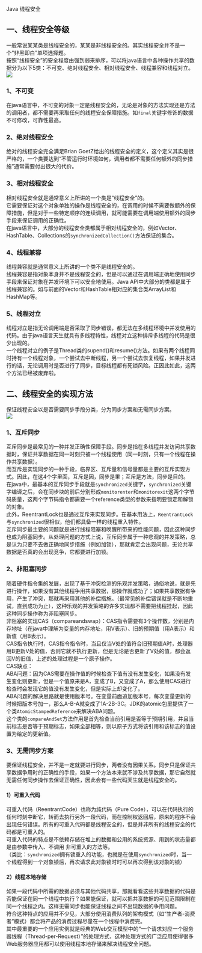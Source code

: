 Java 线程安全
<a name="tIxRC"></a>
## 一、线程安全等级
一般常说某某类是线程安全的，某某是非线程安全的。其实线程安全并不是一个“非黑即白”单项选择题。<br />按照“线程安全”的安全程度由强到弱来排序，可以将java语言中各种操作共享的数据分为以下5类：不可变、绝对线程安全、相对线程安全、线程兼容和线程对立。<br />![](https://cdn.nlark.com/yuque/0/2022/webp/396745/1642725231841-51873e35-c504-41cf-956d-caea0478f42a.webp#clientId=u764f2afd-4332-4&from=paste&id=ubc6a8c93&originHeight=387&originWidth=577&originalType=url&ratio=1&rotation=0&showTitle=false&status=done&style=none&taskId=u25717beb-e1f0-4c07-9326-c0cb96baf59&title=)
<a name="PLy5L"></a>
### 1、不可变
在java语言中，不可变的对象一定是线程安全的，无论是对象的方法实现还是方法的调用者，都不需要再采取任何的线程安全保障措施。如`final`关键字修饰的数据不可修改，可靠性最高。
<a name="f2Fkw"></a>
### 2、绝对线程安全
绝对的线程安全完全满足Brian GoetZ给出的线程安全的定义，这个定义其实是很严格的，一个类要达到“不管运行时环境如何，调用者都不需要任何额外的同步措施”通常需要付出很大的代价。
<a name="jBy4Z"></a>
### 3、相对线程安全
相对线程安全就是通常意义上所讲的一个类是“线程安全”的。<br />它需要保证对这个对象单独的操作是线程安全的，在调用的时候不需要做额外的保障措施，但是对于一些特定顺序的连续调用，就可能需要在调用端使用额外的同步手段来保证调用的正确性。<br />在java语言中，大部分的线程安全类都属于相对线程安全的，例如Vector、HashTable、Collections的`synchronizedCollection()`方法保证的集合。
<a name="BSIKg"></a>
### 4、线程兼容
线程兼容就是通常意义上所讲的一个类不是线程安全的。<br />线程兼容是指对象本身并不是线程安全的，但是可以通过在调用端正确地使用同步手段来保证对象在并发环境下可以安全地使用。Java API中大部分的类都是属于线程兼容的。如与前面的Vector和HashTable相对应的集合类ArrayList和HashMap等。
<a name="OUKAS"></a>
### 5、线程对立
线程对立是指无论调用端是否采取了同步错误，都无法在多线程环境中并发使用的代码。由于java语言天生就具有多线程特性，线程对立这种排斥多线程的代码是很少出现的。<br />一个线程对立的例子是Thread类的supend()和resume()方法。如果有两个线程同时持有一个线程对象，一个尝试去中断线程，另一个尝试去恢复线程，如果并发进行的话，无论调用时是否进行了同步，目标线程都有死锁风险。正因此如此，这两个方法已经被废弃啦。
<a name="lWALp"></a>
## 二、线程安全的实现方法
保证线程安全以是否需要同步手段分类，分为同步方案和无需同步方案。<br />![](https://cdn.nlark.com/yuque/0/2022/webp/396745/1642725231918-f377e604-9545-4476-8d88-13b170ad4559.webp#clientId=u764f2afd-4332-4&from=paste&id=ubed7f41d&originHeight=272&originWidth=628&originalType=url&ratio=1&rotation=0&showTitle=false&status=done&style=none&taskId=u9d52132f-779a-4efe-9227-dd2c768b48b&title=)
<a name="w0Zj5"></a>
### 1、互斥同步
互斥同步是最常见的一种并发正确性保障手段。同步是指在多线程并发访问共享数据时，保证共享数据在同一时刻只被一个线程使用（同一时刻，只有一个线程在操作共享数据）。<br />而互斥是实现同步的一种手段，临界区、互斥量和信号量都是主要的互斥实现方式。因此，在这4个字里面，互斥是因，同步是果；互斥是方法，同步是目的。<br />在java中，最基本的互斥同步手段就是`synchronized`关键字，`synchronized`关键字编译之后，会在同步块的前后分别形成`monitorenter`和`monitorexit`这两个字节码质量，这两个字节码指令都需要一个reference类型的参数来指明要锁定和解锁的对象。<br />此外，ReentrantLock也是通过互斥来实现同步。在基本用法上，`ReentrantLock`与`synchronized`很相似，他们都具备一样的线程重入特性。<br />互斥同步最主要的问题就是进行线程阻塞和唤醒所带来的性能问题，因此这种同步也成为阻塞同步。从处理问题的方式上说，互斥同步属于一种悲观的并发策略，总是认为只要不去做正确地同步措施（例如加锁），那就肯定会出现问题，无论共享数据是否真的会出现竞争，它都要进行加锁。
<a name="EmLS5"></a>
### 2、非阻塞同步
随着硬件指令集的发展，出现了基于冲突检测的乐观并发策略，通俗地说，就是先进行操作，如果没有其他线程争用共享数据，那操作就成功了；如果共享数据有争用，产生了冲突，那就再采用其他的补偿措施。（最常见的补偿错误就是不断地重试，直到成功为止），这种乐观的并发策略的许多实现都不需要把线程挂起，因此这种同步操作称为非阻塞同步。<br />非阻塞的实现CAS（compareandswap）：CAS指令需要有3个操作数，分别是内存地址（在java中理解为变量的内存地址，用V表示）、旧的预期值（用A表示）和新值（用B表示）。<br />CAS指令执行时，CAS指令指令时，当且仅当V处的值符合旧预期值A时，处理器用B更新V处的值，否则它就不执行更新，但是无论是否更新了V处的值，都会返回V的旧值，上述的处理过程是一个原子操作。<br />CAS缺点：<br />ABA问题：因为CAS需要在操作值的时候检查下值有没有发生变化，如果没有发生变化则更新，但是一个值原来是A，变成了B，又变成了A，那么使用CAS进行检查时会发现它的值没有发生变化，但是实际上却变化了。<br />ABA问题的解决思路就是使用版本号。在变量前面追加版本号，每次变量更新的时候把版本号加一，那么A-B-A就变成了1A-2B-3C。JDK的atomic包里提供了一个类`AtomicStampedReference`来解决ABA问题。<br />这个类的`compareAndSet`方法作用是首先检查当前引用是否等于预期引用，并且当前标志是否等于预期标志，如果全部相等，则以原子方式将该引用和该标志的值设置为给定的更新值。
<a name="UCAIm"></a>
### 3、无需同步方案
要保证线程安全，并不是一定就要进行同步，两者没有因果关系。同步只是保证共享数据争用时的正确性的手段，如果一个方法本来就不涉及共享数据，那它自然就无需任何同步操作去保证正确性，因此会有一些代码天生就是线程安全的。
<a name="cBNUK"></a>
#### 1）可重入代码
可重入代码（ReentrantCode）也称为纯代码（Pure Code），可以在代码执行的任何时刻中断它，转而去执行另外一段代码，而在控制权返回后，原来的程序不会出现任何错误。所有的可重入代码都是线程安全的，但是并非所有的线程安全的代码都是可重入的。<br />可重入代码的特点是不依赖存储在堆上的数据和公用的系统资源、用到的状态量都是由参数中传入、不调用 非可重入的方法等。<br />（类比：`synchronized`拥有锁重入的功能，也就是在使用`synchronized`时，当一个线程得到一个对象锁后，再次请求此对象锁时时可以再次得到该对象的锁）
<a name="mQwv7"></a>
#### 2）线程本地存储
如果一段代码中所需的数据必须与其他代码共享，那就看看这些共享数据的代码是否能保证在同一个线程中执行？如果能保证，就可以把共享数据的可见范围限制在同一个线程之内。这样无需同步也能保证线程之间不出现数据的争用问题。<br />符合这种特点的应用并不少见，大部分使用消费队列的架构模式（如“生产者-消费者”模式）都会将产品的消费过程尽量在一个线程中消费完。<br />其中最重要的一个应用实例就是经典的Web交互模型中的“一个请求对应一个服务器线程（Thread-per-Request）”的处理方式，这种处理方式的广泛应用使得很多Web服务器应用都可以使用线程本地存储来解决线程安全问题。
